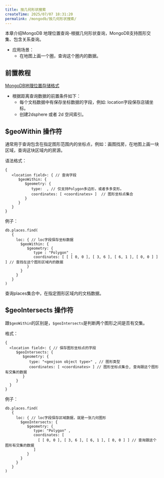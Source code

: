 ```yaml
---
title: 按几何形状搜索
createTime: 2025/07/07 18:31:20
permalink: /mongodb/按几何形状搜索/
---
```

本章介绍MongoDB 地理位置查询-根据几何形状查询，MongoDB支持图形交集、包含关系查询。

- 应用场景：
    - 在地图上画一个圈，查询这个圈内的数据。

## 前置教程
<a href='/#/数据库/mongodb/position/model.md'>MongoDB地理位置存储格式</a>

- 根据距离查询数据的前置条件如下：
    - 每个文档数据中有保存坐标数据的字段，例如: location字段保存店铺坐标。
    - 创建2dsphere 或者 2d 空间索引。

## $geoWithin 操作符

通常用于查询包含在指定图形范围内的坐标点，例如：画图找房，在地图上画一块区域，查询这块区域内的房源。

语法格式：
```shell
{
   <location field>: { // 查询字段
      $geoWithin: {
         $geometry: {
            type:  , // 仅支持Polygon多边形，或者多多变形。
            coordinates: [ <coordinates> ]  // 图形坐标点集合
         }
      }
   }
}
```

例子：
```shell
db.places.find(
   {
     loc: { // loc字段保存坐标数据
       $geoWithin: {
          $geometry: {
             type : "Polygon" ,
             coordinates: [ [ [ 0, 0 ], [ 3, 6 ], [ 6, 1 ], [ 0, 0 ] ] ] // 查找在这个图形区域内的数据
          }
       }
     }
   }
)
```
查询places集合中，在指定图形区域内的文档数据。

## $geoIntersects 操作符

跟`$geoWithin`的区别是，`$geoIntersects`是判断两个图形之间是否有交集。

格式：
```shell
{
  <location field>: { // 保存图形坐标点的字段
     $geoIntersects: {
        $geometry: {
           type: "<geojson object type>" , // 图形类型
           coordinates: [ <coordinates> ] // 图形坐标点集合, 查询跟这个图形有交集的数据
        }
     }
  }
}
```

例子：
```shell
db.places.find(
   {
     loc: { // loc字段保存区域数据，就是一张几何图形
       $geoIntersects: {
          $geometry: {
             type: "Polygon" ,
             coordinates: [
               [ [ 0, 0 ], [ 3, 6 ], [ 6, 1 ], [ 0, 0 ] ] // 查询跟这个图形有交集的数据
             ]
          }
       }
     }
   }
)
```
